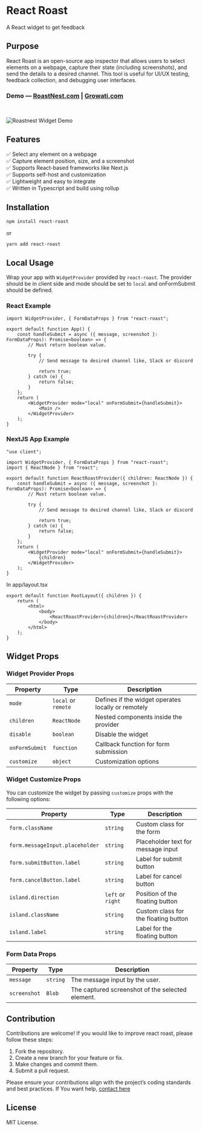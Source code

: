 # React Roast

A React widget to get feedback

## Purpose

React Roast is an open-source app inspector that allows users to select elements on a webpage, capture their state (including screenshots), and send the details to a desired channel. This tool is useful for UI/UX testing, feedback collection, and debugging user interfaces.

### **Demo** — [RoastNest.com](https://roastnest.com) | [Growati.com](https://growati.com)

<!-- https://github.com/user-attachments/assets/bbbd0986-200f-45cb-99d5-cb44117024bb -->

</br>

![Roastnest Widget Demo](https://github.com/user-attachments/assets/41e555a5-e7b1-47c7-8aba-59fd5065f9eb)

## Features

✅ Select any element on a webpage\
✅ Capture element position, size, and a screenshot\
✅ Supports React-based frameworks like Next.js\
✅ Supports self-host and customization\
✅ Lightweight and easy to integrate\
✅ Written in Typescript and build using rollup

## Installation

```sh npm
npm install react-roast
```

or

```sh yarn
yarn add react-roast
```

## Local Usage

Wrap your app with `WidgetProvider` provided by `react-roast`. The provider should be in client side and mode should be set to `local` and onFormSubmit should be defined.

### React Example

```tsx
import WidgetProvider, { FormDataProps } from "react-roast";

export default function App() {
	const handleSubmit = async ({ message, screenshot }: FormDataProps): Promise<boolean> => {
		// Must return boolean value.

		try {
			// Send message to desired channel like, Slack or discord

			return true;
		} catch (e) {
			return false;
		}
	};
	return (
		<WidgetProvider mode="local" onFormSubmit={handleSubmit}>
			<Main />
		</WidgetProvider>
	);
}
```

### NextJS App Example

```tsx
"use client";

import WidgetProvider, { FormDataProps } from "react-roast";
import { ReactNode } from "react";

export default function ReactRoastProvider({ children: ReactNode }) {
	const handleSubmit = async ({ message, screenshot }: FormDataProps): Promise<boolean> => {
		// Must return boolean value.

		try {
			// Send message to desired channel like, Slack or discord

			return true;
		} catch (e) {
			return false;
		}
	};
	return (
		<WidgetProvider mode="local" onFormSubmit={handleSubmit}>
			{children}
		</WidgetProvider>
	);
}
```

In app/layout.tsx

```tsx
export default function RootLayout({ children }) {
	return (
		<html>
			<body>
				<ReactRoastProvider>{children}</ReactRoastProvider>
			</body>
		</html>
	);
}
```

## Widget Props

### Widget Provider Props

| Property       | Type                | Description                                        |
| -------------- | ------------------- | -------------------------------------------------- |
| `mode`         | `local` or `remote` | Defines if the widget operates locally or remotely |
| `children`     | `ReactNode`         | Nested components inside the provider              |
| `disable`      | `boolean`           | Disable the widget                                 |
| `onFormSubmit` | `function`          | Callback function for form submission              |
| `customize`    | `object`            | Customization options                              |

### Widget Customize Props

You can customize the widget by passing `customize` props with the following options:

| Property                        | Type              | Description                          |
| ------------------------------- | ----------------- | ------------------------------------ |
| `form.className`                | `string`          | Custom class for the form            |
| `form.messageInput.placeholder` | `string`          | Placeholder text for message input   |
| `form.submitButton.label`       | `string`          | Label for submit button              |
| `form.cancelButton.label`       | `string`          | Label for cancel button              |
| `island.direction`              | `left` or `right` | Position of the floating button      |
| `island.className`              | `string`          | Custom class for the floating button |
| `island.label`                  | `string`          | Label for the floating button        |

### Form Data Props

| Property     | Type     | Description                                      |
| ------------ | -------- | ------------------------------------------------ |
| `message`    | `string` | The message input by the user.                   |
| `screenshot` | `Blob`   | The captured screenshot of the selected element. |

## Contribution

Contributions are welcome! If you would like to improve react roast, please follow these steps:

1. Fork the repository.
2. Create a new branch for your feature or fix.
3. Make changes and commit them.
4. Submit a pull request.

Please ensure your contributions align with the project’s coding standards and best practices. If You want help, [contact here](https://x.com/satyamskillz)

## License

MIT License.
